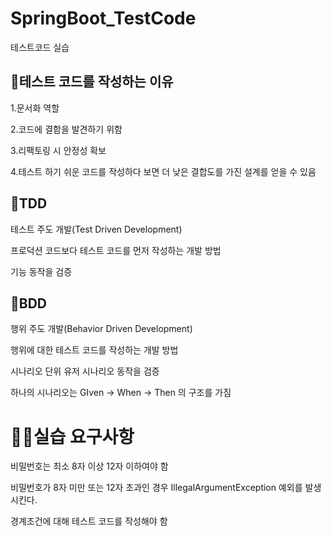 # SpringBoot_TestCode
테스트코드 실습

## 👀테스트 코드를 작성하는 이유

1.문서화 역할

2.코드에 결함을 발견하기 위함

3.리팩토링 시 안정성 확보

4.테스트 하기 쉬운 코드를 작성하다 보면 더 낮은 결합도를 가진 설계를 얻을 수 있음

## 🦾TDD

테스트 주도 개발(Test Driven Development)

프로덕션 코드보다 테스트 코드를 먼저 작성하는 개발 방법

기능 동작을 검증

## 🦿BDD

행위 주도 개발(Behavior Driven Development)

행위에 대한 테스트 코드를 작성하는 개발 방법

시나리오 단위 유저 시나리오 동작을 검증

하나의 시나리오는 GIven → When → Then 의 구조를 가짐

# 🙏🏻실습 요구사항

비밀번호는 최소 8자 이상 12자 이하여야 함

비밀번호가 8자 미만 또는 12자 초과인 경우 IllegalArgumentException 예외를 발생시킨다.

경계조건에 대해 테스트 코드를 작성해야 함
